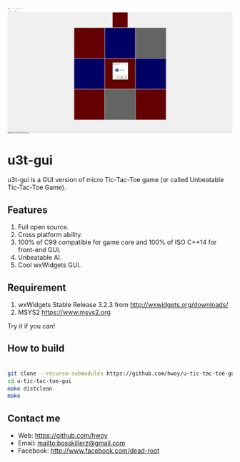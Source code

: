 ![](https://raw.githubusercontent.com/hwoy/u-tic-tac-toe-gui/master/res/pic1.png?raw=true)

# u3t-gui

u3t-gui is a GUI version of micro Tic-Tac-Toe game (or called Unbeatable Tic-Tac-Toe Game).

## Features

1. Full open source.
2. Cross platform ability.
3. 100% of C99 compatible for game core and 100% of ISO C++14 for front-end GUI.
4. Unbeatable AI.
5. Cool wxWidgets GUI.

## Requirement

1. wxWidgets Stable Release 3.2.3 from <http://wxwidgets.org/downloads/>
2. MSYS2 <https://www.msys2.org>

Try it if you can!

## How to build

```sh

git clone --recurse-submodules https://github.com/hwoy/u-tic-tac-toe-gui.git
cd u-tic-tac-toe-gui
make distclean
make

```

## Contact me

- Web: <https://github.com/hwoy>
- Email: <mailto:bosskillerz@gmail.com>
- Facebook: <http://www.facebook.com/dead-root>
